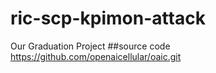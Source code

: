 # ric-scp-kpimon-attack
Our Graduation Project
##source code
https://github.com/openaicellular/oaic.git
